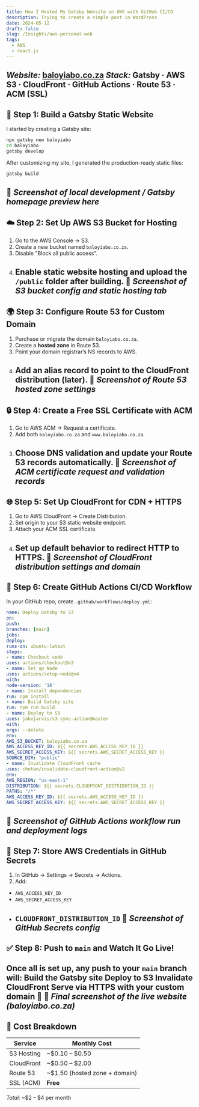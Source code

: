 ```yaml
---
title: How I Hosted My Gatsby Website on AWS with GitHub CI/CD
description: Trying to create a simple post in WordPress
date: 2024-05-12
draft: false
slug: /Insights/aws-personal-web
tags:
  - AWS
  - react.js
---
```


_Website:_ [baloyiabo.co.za](https://baloyiabo.co.za)
_Stack:_ Gatsby · AWS S3 · CloudFront · GitHub Actions · Route 53 · ACM (SSL)
--

## 🧱 Step 1: Build a Gatsby Static Website

I started by creating a Gatsby site:

```bash
npx gatsby new baloyiabo
cd baloyiabo
gatsby develop
```

After customizing my site, I generated the production-ready static files:

```bash
gatsby build
```

## 📸 _Screenshot of local development / Gatsby homepage preview here_

## ☁️ Step 2: Set Up AWS S3 Bucket for Hosting

1. Go to the AWS Console → S3.
2. Create a new bucket named `baloyiabo.co.za`.
3. Disable "Block all public access".
4. Enable static website hosting and upload the `/public` folder after building.
   📸 _Screenshot of S3 bucket config and static hosting tab_
   --

## 🌍 Step 3: Configure Route 53 for Custom Domain

1. Purchase or migrate the domain `baloyiabo.co.za`.
2. Create a **hosted zone** in Route 53.
3. Point your domain registrar’s NS records to AWS.
4. Add an alias record to point to the CloudFront distribution (later).
   📸 _Screenshot of Route 53 hosted zone settings_
   --

## 🔒 Step 4: Create a Free SSL Certificate with ACM

1. Go to AWS ACM → Request a certificate.
2. Add both `baloyiabo.co.za` and `www.baloyiabo.co.za`.
3. Choose DNS validation and update your Route 53 records automatically.
   📸 _Screenshot of ACM certificate request and validation records_
   --

## 🌐 Step 5: Set Up CloudFront for CDN + HTTPS

1. Go to AWS CloudFront → Create Distribution.
2. Set origin to your S3 static website endpoint.
3. Attach your ACM SSL certificate.
4. Set up default behavior to redirect HTTP to HTTPS.
   📸 _Screenshot of CloudFront distribution settings and domain_
   --

## 🔧 Step 6: Create GitHub Actions CI/CD Workflow

In your GitHub repo, create `.github/workflows/deploy.yml`:

```yaml
name: Deploy Gatsby to S3
on:
push:
branches: [main]
jobs:
deploy:
runs-on: ubuntu-latest
steps:
- name: Checkout code
uses: actions/checkout@v3
- name: Set up Node
uses: actions/setup-node@v4
with:
node-version: '18'
- name: Install dependencies
run: npm install
- name: Build Gatsby site
run: npm run build
- name: Deploy to S3
uses: jakejarvis/s3-sync-action@master
with:
args: --delete
env:
AWS_S3_BUCKET: baloyiabo.co.za
AWS_ACCESS_KEY_ID: ${{ secrets.AWS_ACCESS_KEY_ID }}
AWS_SECRET_ACCESS_KEY: ${{ secrets.AWS_SECRET_ACCESS_KEY }}
SOURCE_DIR: "public"
- name: Invalidate CloudFront cache
uses: chetan/invalidate-cloudfront-action@v2
env:
AWS_REGION: "us-east-1"
DISTRIBUTION: ${{ secrets.CLOUDFRONT_DISTRIBUTION_ID }}
PATHS: "/*"
AWS_ACCESS_KEY_ID: ${{ secrets.AWS_ACCESS_KEY_ID }}
AWS_SECRET_ACCESS_KEY: ${{ secrets.AWS_SECRET_ACCESS_KEY }}
```

## 📸 _Screenshot of GitHub Actions workflow run and deployment logs_

## 🔐 Step 7: Store AWS Credentials in GitHub Secrets

1. In GitHub → Settings → Secrets → Actions.
2. Add:

- `AWS_ACCESS_KEY_ID`
- `AWS_SECRET_ACCESS_KEY`
- `CLOUDFRONT_DISTRIBUTION_ID`
  📸 _Screenshot of GitHub Secrets config_
  --

## ✅ Step 8: Push to `main` and Watch It Go Live!

Once all is set up, any push to your `main` branch will:
Build the Gatsby site
Deploy to S3
Invalidate CloudFront
Serve via HTTPS with your custom domain 🎉
📸 _Final screenshot of the live website (baloyiabo.co.za)_
--

## 💸 Cost Breakdown

| Service    | Monthly Cost                  |
| ---------- | ----------------------------- |
| S3 Hosting | ~$0.10 – $0.50                |
| CloudFront | ~$0.50 – $2.00                |
| Route 53   | ~$1.50 (hosted zone + domain) |
| SSL (ACM)  | **Free**                      |

_Total:_ ~$2 – $4 per month
